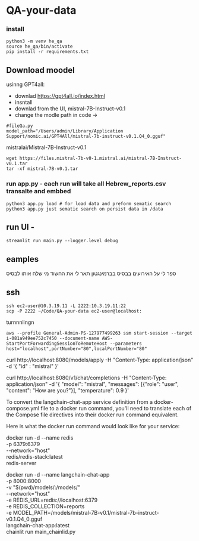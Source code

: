 # QA-your-data

### install
```
python3 -m venv he_qa
source he_qa/bin/activate
pip install -r requirements.txt
```

## Download moodel
usinng GPT4all:

- downlad https://gpt4all.io/index.html
- insntall
- downlad from the UI,  mistral-7B-Instruct-v0.1
- change the modle path in code ->  
```
#fileQa.py
model_path="/Users/admin/Library/Application Support/nomic.ai/GPT4All/mistral-7b-instruct-v0.1.Q4_0.gguf"
```

mistralai/Mistral-7B-Instruct-v0.1
```
wget https://files.mistral-7b-v0-1.mistral.ai/mistral-7B-Instruct-v0.1.tar
tar -xf mistral-7B-v0.1.tar
```


### run app.py - each run will take all Hebrew_reports.csv transalte and embbed
```
python3 app.py load # for load data and preform sematic search
python3 app.py just sematic search on persist data in /data
```

## run UI - 
```
streamlit run main.py --logger.level debug
```


## eamples
ספר לי על האירועים בבסיס בברמינגטון
תאר לי את החשוד
מי שלח אותו לבסיס


## ssh
```
ssh ec2-user@10.3.19.11 -L 2222:10.3.19.11:22
scp -P 2222 ~/Code/QA-your-data ec2-user@localhost:
```

turnnnlingn
```
aws --profile General-Admin-PS-127977499263 ssm start-session --target i-081a949ee752c7450 --document-name AWS-StartPortForwardingSessionToRemoteHost --parameters host="localhost",portNumber="80",localPortNumber="80"
```



curl http://localhost:8080/models/apply -H "Content-Type: application/json" -d '{
    "id" : "mistral"
   }'

curl http://localhost:8080/v1/chat/completions -H "Content-Type: application/json" -d '{
    "model": "mistral",
    "messages": [{"role": "user", "content": "How are you?"}],
    "temperature": 0.9 
}'




To convert the langchain-chat-app service definition from a docker-compose.yml file to a docker run command, you'll need to translate each of the Compose file directives into their docker run command equivalent.

Here is what the docker run command would look like for your service:

docker run -d --name redis \
-p 6379:6379 \
--network="host" \
redis/redis-stack:latest \
redis-server

docker run -d --name langchain-chat-app \
  -p 8000:8000 \
  -v "$(pwd)/models/:/models/" \
  --network="host" \
  -e REDIS_URL=redis://localhost:6379 \
  -e REDIS_COLLECTION=reports \
  -e MODEL_PATH=/models/mistral-7B-v0.1/mistral-7b-instruct-v0.1.Q4_0.gguf \
  langchain-chat-app:latest \
  chainlit run main_chainlid.py
